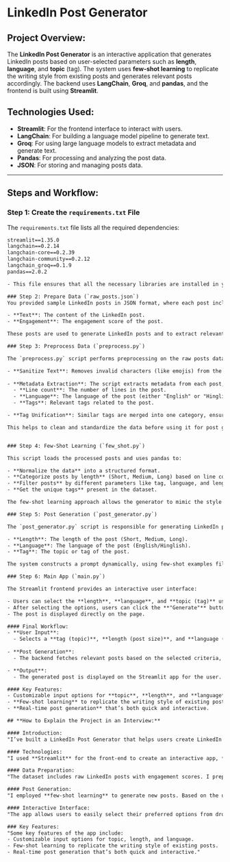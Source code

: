 # LinkedIn Post Generator

## Project Overview:
The **LinkedIn Post Generator** is an interactive application that generates LinkedIn posts based on user-selected parameters such as **length**, **language**, and **topic** (tag). The system uses **few-shot learning** to replicate the writing style from existing posts and generates relevant posts accordingly. The backend uses **LangChain**, **Groq**, and **pandas**, and the frontend is built using **Streamlit**.

## Technologies Used:
- **Streamlit**: For the frontend interface to interact with users.
- **LangChain**: For building a language model pipeline to generate text.
- **Groq**: For using large language models to extract metadata and generate text.
- **Pandas**: For processing and analyzing the post data.
- **JSON**: For storing and managing posts data.

---

## Steps and Workflow:

### Step 1: Create the `requirements.txt` File
The `requirements.txt` file lists all the required dependencies:
```txt
streamlit==1.35.0
langchain==0.2.14
langchain-core==0.2.39
langchain-community==0.2.12
langchain_groq==0.1.9
pandas==2.0.2

- This file ensures that all the necessary libraries are installed in your environment.

### Step 2: Prepare Data (`raw_posts.json`)
You provided sample LinkedIn posts in JSON format, where each post includes:

- **Text**: The content of the LinkedIn post.
- **Engagement**: The engagement score of the post.

These posts are used to generate LinkedIn posts and to extract relevant metadata for future post generation.

### Step 3: Preprocess Data (`preprocess.py`)

The `preprocess.py` script performs preprocessing on the raw posts data. The key operations are:

- **Sanitize Text**: Removes invalid characters (like emojis) from the posts.
  
- **Metadata Extraction**: The script extracts metadata from each post, such as:
  - **Line count**: The number of lines in the post.
  - **Language**: The language of the post (either "English" or "Hinglish").
  - **Tags**: Relevant tags related to the post.

- **Tag Unification**: Similar tags are merged into one category, ensuring consistency.

This helps to clean and standardize the data before using it for post generation.


### Step 4: Few-Shot Learning (`few_shot.py`)

This script loads the processed posts and uses pandas to:

- **Normalize the data** into a structured format.
- **Categorize posts by length** (Short, Medium, Long) based on line count.
- **Filter posts** by different parameters like tag, language, and length.
- **Get the unique tags** present in the dataset.

The few-shot learning approach allows the generator to mimic the style of posts based on user inputs by using the filtered examples.

### Step 5: Post Generation (`post_generator.py`)

The `post_generator.py` script is responsible for generating LinkedIn posts based on user-selected criteria:

- **Length**: The length of the post (Short, Medium, Long).
- **Language**: The language of the post (English/Hinglish).
- **Tag**: The topic or tag of the post.

The system constructs a prompt dynamically, using few-shot examples filtered based on the selected criteria, and sends it to the Groq model to generate the post text.

### Step 6: Main App (`main.py`)

The Streamlit frontend provides an interactive user interface:

- Users can select the **length**, **language**, and **topic (tag)** using dropdowns.
- After selecting the options, users can click the **"Generate"** button to generate the LinkedIn post.
- The post is displayed directly on the page.

#### Final Workflow:
- **User Input**:
  - Selects a **tag (topic)**, **length (post size)**, and **language (English/Hinglish)**.
  
- **Post Generation**:
  - The backend fetches relevant posts based on the selected criteria, formats a prompt using few-shot learning, and sends it to the language model to generate a new post.

- **Output**:
  - The generated post is displayed on the Streamlit app for the user.

#### Key Features:
- Customizable input options for **topic**, **length**, and **language**.
- **Few-shot learning** to replicate the writing style of existing posts.
- **Real-time post generation** that’s both quick and interactive.

## **How to Explain the Project in an Interview:**

#### Introduction:
"I’ve built a LinkedIn Post Generator that helps users create LinkedIn posts based on three customizable inputs: length, language, and topic. The generator produces posts using a combination of a preprocessed dataset, few-shot learning, and natural language generation techniques."

#### Technologies:
"I used **Streamlit** for the front-end to create an interactive app, **LangChain** and **Groq** for generating posts using natural language models, and **pandas** for processing and analyzing data."

#### Data Preparation:
"The dataset includes raw LinkedIn posts with engagement scores. I preprocess the data to clean and extract metadata, such as the number of lines, language, and relevant tags, which are then used for generating similar posts."

#### Post Generation:
"I employed **few-shot learning** to generate new posts. Based on the user’s input, I filter the posts to match the selected criteria (tag, length, language), and then I use these filtered examples to generate a post in the same style using the language model."

#### Interactive Interface:
"The app allows users to easily select their preferred options from dropdown menus, and the system generates a new LinkedIn post accordingly. The entire process is seamless and fast, providing instant results for users."

### Key Features:
"Some key features of the app include:
- Customizable input options for topic, length, and language.
- Few-shot learning to replicate the writing style of existing posts.
- Real-time post generation that’s both quick and interactive."
